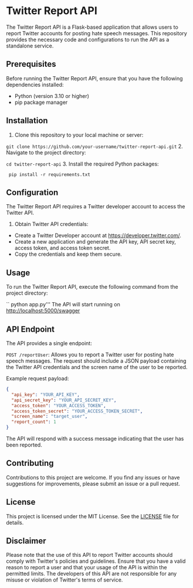 # Twitter Report API
The Twitter Report API is a Flask-based application that allows users to report 
Twitter accounts for posting hate speech messages. This repository provides the necessary 
code and configurations to run the API as a standalone service.

## Prerequisites
Before running the Twitter Report API, ensure that you have the following dependencies installed:
- Python (version 3.10 or higher)
- pip package manager

## Installation
1. Clone this repository to your local machine or server:

``
   git clone https://github.com/your-username/twitter-report-api.git ``
2. Navigate to the project directory:

``
    cd twitter-report-api ``
3. Install the required Python packages:

``
    pip install -r requirements.txt``

## Configuration
The Twitter Report API requires a Twitter developer account to access the Twitter API.
1. Obtain Twitter API credentials:
- Create a Twitter Developer account at https://developer.twitter.com/.
- Create a new application and generate the API key, API secret key, access token, and access token secret.
- Copy the credentials and keep them secure.

## Usage
To run the Twitter Report API, execute the following command from the project directory:

``
    python app.py'''
The API will start running on [http://localhost:5000/swagger](http://localhost:5000/swagger)

## API Endpoint
The API provides a single endpoint:

`POST /reportUser`: Allows you to report a Twitter user for posting hate speech messages. 
The request should include a JSON payload containing the Twitter API credentials and the screen name of the user to be reported.

Example request payload:
```json
{
  "api_key": "YOUR_API_KEY",
  "api_secret_key": "YOUR_API_SECRET_KEY",
  "access_token": "YOUR_ACCESS_TOKEN",
  "access_token_secret": "YOUR_ACCESS_TOKEN_SECRET",
  "screen_name": "target_user",
  "report_count": 1
}

```
The API will respond with a success message indicating that the user has been reported.

## Contributing
Contributions to this project are welcome. If you find any issues or have suggestions for improvements, please submit an issue or a pull request.

## License
This project is licensed under the MIT License. See the [LICENSE](https://opensource.org/license/mit/) file for details.

## Disclaimer
Please note that the use of this API to report Twitter accounts should comply with Twitter's policies and guidelines. 
Ensure that you have a valid reason to report a user and that your usage of the API is within the permitted limits. 
The developers of this API are not responsible for any misuse or violation of Twitter's terms of service.
